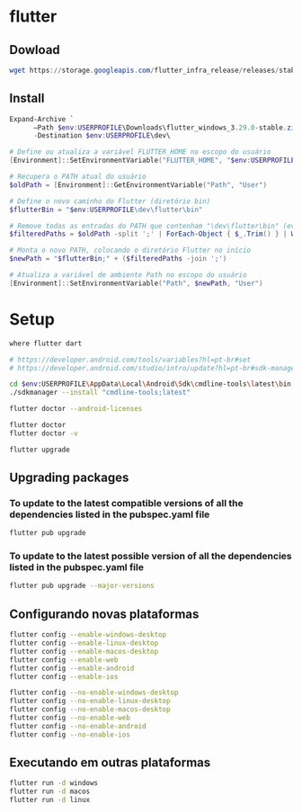 # flutter

## Dowload

```ps1
wget https://storage.googleapis.com/flutter_infra_release/releases/stable/windows/flutter_windows_3.29.0-stable.zip
```

## Install

```ps1
Expand-Archive `
      –Path $env:USERPROFILE\Downloads\flutter_windows_3.29.0-stable.zip `
      -Destination $env:USERPROFILE\dev\
```
```ps1
# Define ou atualiza a variável FLUTTER_HOME no escopo do usuário
[Environment]::SetEnvironmentVariable("FLUTTER_HOME", "$env:USERPROFILE\dev\flutter", "User")

# Recupera o PATH atual do usuário
$oldPath = [Environment]::GetEnvironmentVariable("Path", "User")

# Define o novo caminho do Flutter (diretório bin)
$flutterBin = "$env:USERPROFILE\dev\flutter\bin"

# Remove todas as entradas do PATH que contenham "\dev\flutter\bin" (evitando duplicatas ou caminhos antigos)
$filteredPaths = $oldPath -split ';' | ForEach-Object { $_.Trim() } | Where-Object { $_ -and ($_ -notlike "*\dev\flutter\bin*") }

# Monta o novo PATH, colocando o diretório Flutter no início
$newPath = "$flutterBin;" + ($filteredPaths -join ';')

# Atualiza a variável de ambiente Path no escopo do usuário
[Environment]::SetEnvironmentVariable("Path", $newPath, "User")
```

# Setup

```sh
where flutter dart
```


```sh
# https://developer.android.com/tools/variables?hl=pt-br#set
# https://developer.android.com/studio/intro/update?hl=pt-br#sdk-manager

cd $env:USERPROFILE\AppData\Local\Android\Sdk\cmdline-tools\latest\bin
./sdkmanager --install "cmdline-tools;latest"
```

```sh
flutter doctor --android-licenses
```

```sh
flutter doctor
flutter doctor -v
```
```sh
flutter upgrade
```


## Upgrading packages

### To update to the latest compatible versions of all the dependencies listed in the pubspec.yaml file

```sh
flutter pub upgrade
```

### To update to the latest possible version of all the dependencies listed in the pubspec.yaml file
```sh
flutter pub upgrade --major-versions
```

## Configurando novas plataformas


```sh
flutter config --enable-windows-desktop
flutter config --enable-linux-desktop
flutter config --enable-macos-desktop
flutter config --enable-web
flutter config --enable-android
flutter config --enable-ios
```

```sh
flutter config --no-enable-windows-desktop
flutter config --no-enable-linux-desktop
flutter config --no-enable-macos-desktop
flutter config --no-enable-web
flutter config --no-enable-android
flutter config --no-enable-ios
```

## Executando em outras plataformas

```sh
flutter run -d windows
flutter run -d macos
flutter run -d linux
```
